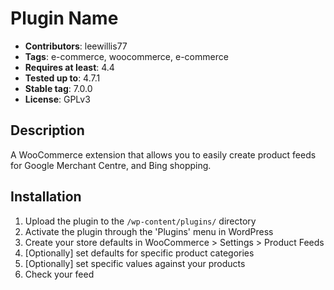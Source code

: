 # Plugin Name
* __Contributors__: leewillis77
* __Tags__: e-commerce, woocommerce, e-commerce
* __Requires at least__: 4.4
* __Tested up to__: 4.7.1
* __Stable tag__: 7.0.0
* __License__: GPLv3

## Description

A WooCommerce extension that allows you to easily create product feeds for
Google Merchant Centre, and Bing shopping.

## Installation

1. Upload the plugin to the `/wp-content/plugins/` directory
2. Activate the plugin through the 'Plugins' menu in WordPress
3. Create your store defaults in WooCommerce > Settings > Product Feeds
4. [Optionally] set defaults for specific product categories
5. [Optionally] set specific values against your products
5. Check your feed
